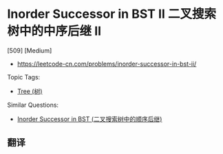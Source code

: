 # Inorder Successor in BST II 二叉搜索树中的中序后继 II

[509] [Medium]

- https://leetcode-cn.com/problems/inorder-successor-in-bst-ii/

Topic Tags:

- [Tree (树)](https://leetcode-cn.com/tag/tree/)

Similar Questions:

- [Inorder Successor in BST (二叉搜索树中的顺序后继)](https://leetcode-cn.com/problems/inorder-successor-in-bst/)

## 翻译

